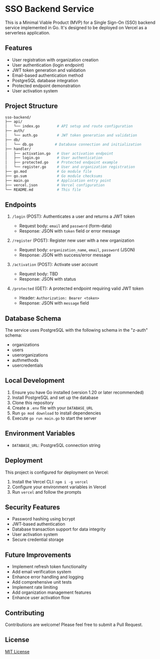 # SSO Backend Service

This is a Minimal Viable Product (MVP) for a Single Sign-On (SSO) backend service implemented in Go. It's designed to be deployed on Vercel as a serverless application.

## Features

- User registration with organization creation
- User authentication (login endpoint)
- JWT token generation and validation
- Email-based authentication method
- PostgreSQL database integration
- Protected endpoint demonstration
- User activation system

## Project Structure

```bash
sso-backend/
├── api/
│   └── index.go        # API setup and route configuration
├── auth/
│   └── auth.go         # JWT token generation and validation
├── db/
│   └── db.go          # Database connection and initialization
├── handler/
│   ├── activation.go   # User activation endpoint
│   ├── login.go        # User authentication
│   ├── protected.go    # Protected endpoint example
│   └── register.go     # User and organization registration
├── go.mod              # Go module file
├── go.sum              # Go module checksums
├── main.go             # Application entry point
├── vercel.json         # Vercel configuration
└── README.md           # This file
```

## Endpoints

1. `/login` (POST): Authenticates a user and returns a JWT token
   - Request body: `email` and `password` (form-data)
   - Response: JSON with `token` field or error message

2. `/register` (POST): Register new user with a new organization
   - Request body: `organization_name`, `email`, `password` (JSON)
   - Response: JSON with success/error message

3. `/activation` (POST): Activate user account
   - Request body: TBD
   - Response: JSON with status

4. `/protected` (GET): A protected endpoint requiring valid JWT token
   - Header: `Authorization: Bearer <token>`
   - Response: JSON with `message` field

## Database Schema

The service uses PostgreSQL with the following schema in the "z-auth" schema:
- organizations
- users
- userorganizations
- authmethods
- usercredentials

## Local Development

1. Ensure you have Go installed (version 1.20 or later recommended)
2. Install PostgreSQL and set up the database
3. Clone this repository
4. Create a `.env` file with your `DATABASE_URL`
5. Run `go mod download` to install dependencies
6. Execute `go run main.go` to start the server

## Environment Variables

- `DATABASE_URL`: PostgreSQL connection string

## Deployment

This project is configured for deployment on Vercel:

1. Install the Vercel CLI: `npm i -g vercel`
2. Configure your environment variables in Vercel
3. Run `vercel` and follow the prompts

## Security Features

- Password hashing using bcrypt
- JWT-based authentication
- Database transaction support for data integrity
- User activation system
- Secure credential storage

## Future Improvements

- Implement refresh token functionality
- Add email verification system
- Enhance error handling and logging
- Add comprehensive unit tests
- Implement rate limiting
- Add organization management features
- Enhance user activation flow

## Contributing

Contributions are welcome! Please feel free to submit a Pull Request.

## License

[MIT License](LICENSE)